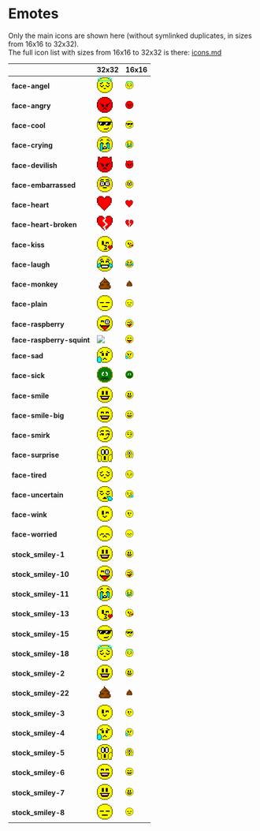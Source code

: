 # Emotes
Only the main icons are shown here (without symlinked duplicates, in sizes from 16x16 to 32x32).<br>The full icon list with sizes from 16x16 to 32x32 is there: [icons.md](icons.md)

| |**32x32**|**16x16**|
|-|-|-|
|**face-angel**|![](32/face-angel.png)|![](16/face-angel.png)|
|**face-angry**|![](32/face-angry.png)|![](16/face-angry.png)|
|**face-cool**|![](32/face-cool.png)|![](16/face-cool.png)|
|**face-crying**|![](32/face-crying.png)|![](16/face-crying.png)|
|**face-devilish**|![](32/face-devilish.png)|![](16/face-devilish.png)|
|**face-embarrassed**|![](32/face-embarrassed.png)|![](16/face-embarrassed.png)|
|**face-heart**|![](32/face-heart.png)|![](16/face-heart.png)|
|**face-heart-broken**|![](32/face-heart-broken.png)|![](16/face-heart-broken.png)|
|**face-kiss**|![](32/face-kiss.png)|![](16/face-kiss.png)|
|**face-laugh**|![](32/face-laugh.png)|![](16/face-laugh.png)|
|**face-monkey**|![](32/face-monkey.png)|![](16/face-monkey.png)|
|**face-plain**|![](32/face-plain.png)|![](16/face-plain.png)|
|**face-raspberry**|![](32/face-raspberry.png)|![](16/face-raspberry.png)|
|**face-raspberry-squint**|![](32/face-raspberry-squint.png)|![](16/face-raspberry-squint.png)|
|**face-sad**|![](32/face-sad.png)|![](16/face-sad.png)|
|**face-sick**|![](32/face-sick.png)|![](16/face-sick.png)|
|**face-smile**|![](32/face-smile.png)|![](16/face-smile.png)|
|**face-smile-big**|![](32/face-smile-big.png)|![](16/face-smile-big.png)|
|**face-smirk**|![](32/face-smirk.png)|![](16/face-smirk.png)|
|**face-surprise**|![](32/face-surprise.png)|![](16/face-surprise.png)|
|**face-tired**|![](32/face-tired.png)|![](16/face-tired.png)|
|**face-uncertain**|![](32/face-uncertain.png)|![](16/face-uncertain.png)|
|**face-wink**|![](32/face-wink.png)|![](16/face-wink.png)|
|**face-worried**|![](32/face-worried.png)|![](16/face-worried.png)|
|**stock_smiley-1**|![](32/stock_smiley-1.png)|![](16/stock_smiley-1.png)|
|**stock_smiley-10**|![](32/stock_smiley-10.png)|![](16/stock_smiley-10.png)|
|**stock_smiley-11**|![](32/stock_smiley-11.png)|![](16/stock_smiley-11.png)|
|**stock_smiley-13**|![](32/stock_smiley-13.png)|![](16/stock_smiley-13.png)|
|**stock_smiley-15**|![](32/stock_smiley-15.png)|![](16/stock_smiley-15.png)|
|**stock_smiley-18**|![](32/stock_smiley-18.png)|![](16/stock_smiley-18.png)|
|**stock_smiley-2**|![](32/stock_smiley-2.png)|![](16/stock_smiley-2.png)|
|**stock_smiley-22**|![](32/stock_smiley-22.png)|![](16/stock_smiley-22.png)|
|**stock_smiley-3**|![](32/stock_smiley-3.png)|![](16/stock_smiley-3.png)|
|**stock_smiley-4**|![](32/stock_smiley-4.png)|![](16/stock_smiley-4.png)|
|**stock_smiley-5**|![](32/stock_smiley-5.png)|![](16/stock_smiley-5.png)|
|**stock_smiley-6**|![](32/stock_smiley-6.png)|![](16/stock_smiley-6.png)|
|**stock_smiley-7**|![](32/stock_smiley-7.png)|![](16/stock_smiley-7.png)|
|**stock_smiley-8**|![](32/stock_smiley-8.png)|![](16/stock_smiley-8.png)|
